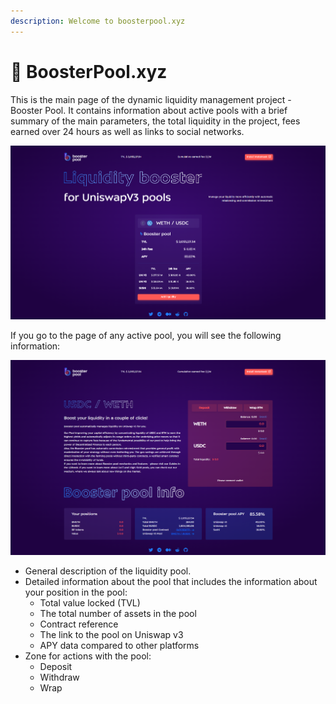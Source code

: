 ```yaml
---
description: Welcome to boosterpool.xyz
---
```


# 🔡 BoosterPool.xyz

This is the main page of the dynamic liquidity management project - Booster Pool. It contains information about active pools with a brief summary of the main parameters, the total liquidity in the project, fees earned over 24 hours as well as links to social networks.

![Main page of boosterpool.xyz](<../.gitbook/assets/image (17) (1).png>)

If you go to the page of any active pool, you will see the following information:

![Pool's page](<../.gitbook/assets/image (19).png>)

* General description of the liquidity pool.
* Detailed information about the pool that includes the information about your position in the pool:
  * Total value locked (TVL)
  * The total number of assets in the pool
  * Contract reference
  * The link to the pool on Uniswap v3
  * APY data compared to other platforms
* Zone for actions with the pool:
  * Deposit
  * Withdraw
  * Wrap
